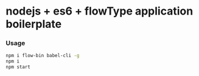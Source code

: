 # nodejs + es6 + flowType application boilerplate

### Usage
```bash
npm i flow-bin babel-cli -g
npm i
npm start
```
